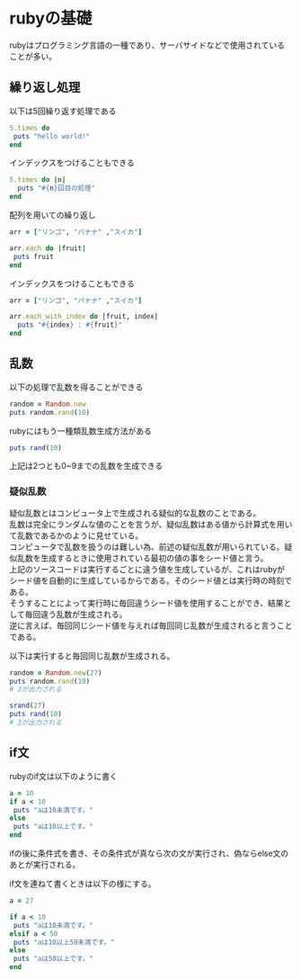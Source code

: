 # rubyの基礎
rubyはプログラミング言語の一種であり、サーバサイドなどで使用されていることが多い。

## 繰り返し処理
以下は5回繰り返す処理である
```ruby
5.times do
 puts "hello world!"
end
```

インデックスをつけることもできる
```ruby
5.times do |n|
  puts "#{n}回目の処理"
end
```

配列を用いての繰り返し
```ruby
arr = ["リンゴ", "バナナ" ,"スイカ"]

arr.each do |fruit|
 puts fruit
end
```

インデックスをつけることもできる
```ruby
arr = ["リンゴ", "バナナ" ,"スイカ"]

arr.each_with_index do |fruit, index|
  puts "#{index} : #{fruit}"
end
```

## 乱数
以下の処理で乱数を得ることができる
```ruby
random = Random.new
puts random.rand(10)
```

rubyにはもう一種類乱数生成方法がある
```ruby
puts rand(10)
```

上記は2つとも0~9までの乱数を生成できる

### 疑似乱数
疑似乱数とはコンピュータ上で生成される疑似的な乱数のことである。  
乱数は完全にランダムな値のことを言うが、疑似乱数はある値から計算式を用いて乱数であるかのように見せている。  
コンピュータで乱数を扱うのは難しい為、前述の疑似乱数が用いられている。疑似乱数を生成するときに使用されている最初の値の事をシード値と言う。  
上記のソースコードは実行するごとに違う値を生成しているが、これはrubyがシード値を自動的に生成しているからである。そのシード値とは実行時の時刻である。  
そうすることによって実行時に毎回違うシード値を使用することができ、結果として毎回違う乱数が生成される。  
逆に言えば、毎回同じシード値を与えれば毎回同じ乱数が生成されると言うことである。  

以下は実行すると毎回同じ乱数が生成される。
```ruby
random = Random.new(27)
puts random.rand(10)
# 3が出力される
```

```ruby
srand(27)
puts rand(10)
# 3が出力される
```

## if文
rubyのif文は以下のように書く
```ruby
a = 10
if a < 10
 puts "aは10未満です。"
else
 puts "aは10以上です。"
end
```

ifの後に条件式を書き、その条件式が真なら次の文が実行され、偽ならelse文のあとが実行される。

if文を連ねて書くときは以下の様にする。
```ruby
a = 27

if a < 10
 puts "aは10未満です。"
elsif a < 50
 puts "aは10以上50未満です。"
else
 puts "aは50以上です。"
end
```
